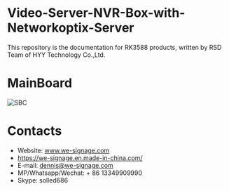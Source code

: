 # Video-Server-NVR-Box-with-Networkoptix-Server
This repository is the documentation for RK3588 products, written by RSD Team of HYY Technology Co.,Ltd.

# MainBoard
![SBC](./Documents/PCB%20Functions.png)

# Contacts

- Website: www.we-signage.com
- https://we-signage.en.made-in-china.com/
- E-mail: dennis@we-signage.com
- MP/Whatsapp/Wechat: + 86 13349909990
- Skype: solled686
